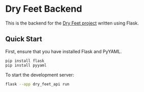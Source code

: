 # Dry Feet Backend

This is the backend for the [Dry Feet project](https://github.com/ryanozx/dry-feet) written using Flask. 


## Quick Start

First, ensure that you have installed Flask and PyYAML.

```
pip install flask
pip install pyyaml
```

To start the development server:

```bash
flask --app dry_feet_api run
```
